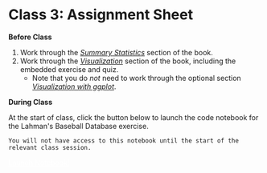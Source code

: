 # Class 3: Assignment Sheet

**Before Class**

1. Work through the [*Summary Statistics*](summary_stats.html#summary-statistics) section of the book. 
2. Work through the [*Visualization*](visualization.html#visualization) section of the book, including the embedded exercise and quiz. 
	+ Note that you do *not* need to work through the optional section [*Visualization with ggplot*](ggplot.html#(optional)-visualization-with-ggplot).

**During Class**

At the start of class, click the button below to launch the code notebook for the Lahman's Baseball Database exercise.

```{warning}
You will not have access to this notebook until the start of the relevant class session.
```

<a href="https://colab.research.google.com/drive/1C9SsiWOlxwZfy21WAtBIFkCgwYa4SokE?usp=sharing" class="btn btn-primary" style="color:white;" target="_blank">Launch Notebook!</a>
 